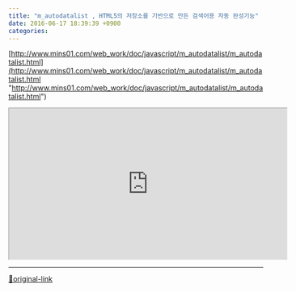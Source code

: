 ```yaml
---
title: "m_autodatalist , HTML5의 저장소를 기반으로 만든 검색어용 자동 완성기능"
date: 2016-06-17 18:39:39 +0900
categories: 
---
```

  

[http://www.mins01.com/web_work/doc/javascript/m_autodatalist/m_autodatalist.html](http://www.mins01.com/web_work/doc/javascript/m_autodatalist/m_autodatalist.html "http://www.mins01.com/web_work/doc/javascript/m_autodatalist/m_autodatalist.html")  
<iframe frameborder="1" height="300" src="http://www.mins01.com/web_work/doc/javascript/m_autodatalist/m_autodatalist.html" style="border-width: 1px;" width="550"></iframe>  




***
[🔗original-link](http://www.mins01.com/mh/tech/read/1013)